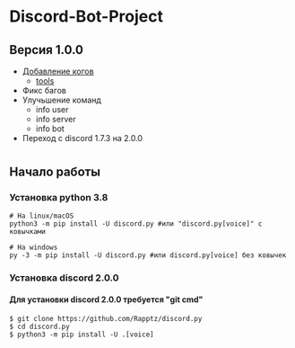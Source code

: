 # Discord-Bot-Project
## Версия 1.0.0
+ [Добавление когов](https://github.com/Artur929488/Discord-Bot-Project/tree/main/bot/cogs)
  + [tools](https://github.com/Artur929488/Discord-Bot-Project/blob/main/bot/cogs/tools.py)
+ Фикс багов
+ Улучьшение команд
  + info user
  + info server
  + info bot
+ Переход с discord 1.7.3 на 2.0.0
#
## Начало работы
### Установка python 3.8
```
# На linux/macOS
python3 -m pip install -U discord.py #или "discord.py[voice]" с ковычками

# На windows
py -3 -m pip install -U discord.py #или discord.py[voice] без ковычек
```
### Установка discord 2.0.0
#### Для установки discord 2.0.0  требуется "git cmd"
```
$ git clone https://github.com/Rapptz/discord.py
$ cd discord.py
$ python3 -m pip install -U .[voice]
```
